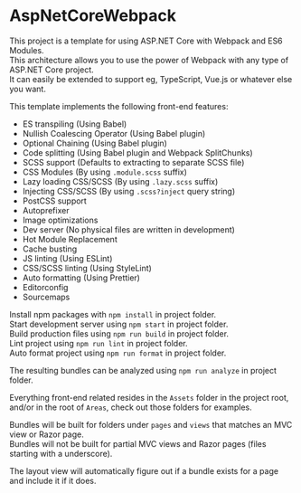 # AspNetCoreWebpack

This project is a template for using ASP.NET Core with Webpack and ES6 Modules.  
This architecture allows you to use the power of Webpack with any type of ASP.NET Core project.  
It can easily be extended to support eg, TypeScript, Vue.js or whatever else you want.

This template implements the following front-end features:
* ES transpiling (Using Babel)
* Nullish Coalescing Operator (Using Babel plugin)
* Optional Chaining (Using Babel plugin)
* Code splitting (Using Babel plugin and Webpack SplitChunks)
* SCSS support (Defaults to extracting to separate SCSS file)
* CSS Modules (By using ```.module.scss``` suffix)
* Lazy loading CSS/SCSS (By using ```.lazy.scss``` suffix)
* Injecting CSS/SCSS (By using ```.scss?inject``` query string)
* PostCSS support
* Autoprefixer
* Image optimizations
* Dev server (No physical files are written in development)
* Hot Module Replacement
* Cache busting
* JS linting (Using ESLint)
* CSS/SCSS linting (Using StyleLint)
* Auto formatting (Using Prettier)
* Editorconfig
* Sourcemaps

Install npm packages with ```npm install``` in project folder.  
Start development server using ```npm start``` in project folder.  
Build production files using ```npm run build``` in project folder.  
Lint project using ```npm run lint``` in project folder.  
Auto format project using ```npm run format``` in project folder.

The resulting bundles can be analyzed using ```npm run analyze``` in project folder.

Everything front-end related resides in the ```Assets``` folder in the project root, and/or in the root of ```Areas```, check out those folders for examples.

Bundles will be built for folders under ```pages``` and ```views``` that matches an MVC view or Razor page.  
Bundles will not be built for partial MVC views and Razor pages (files starting with a underscore).

The layout view will automatically figure out if a bundle exists for a page and include it if it does.
